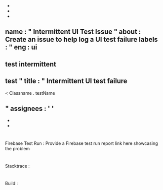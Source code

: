 -
-
-
name
:
"
Intermittent
UI
Test
Issue
"
about
:
Create
an
issue
to
help
log
a
UI
test
failure
labels
:
"
eng
:
ui
-
test
intermittent
-
test
"
title
:
"
Intermittent
UI
test
failure
-
<
Classname
.
testName
>
"
assignees
:
'
'
-
-
-
#
#
#
Firebase
Test
Run
:
Provide
a
Firebase
test
run
report
link
here
showcasing
the
problem
#
#
#
Stacktrace
:
#
#
#
Build
:

